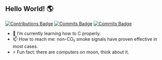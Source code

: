 ## Hello World! 🌎
[![Contributions Badge](https://badges.strrl.dev/contributions/all/neoyuyu?style=flat-square)](https://github.com/neoyuyu)
[![Commits Badge](https://badges.strrl.dev/commits/yearly/neoyuyu?style=flat-square)](https://github.com/neoyuyu)
[![Commits Badge](https://badges.strrl.dev/commits/monthly/neoyuyu?style=flat-square)](https://github.com/neoyuyu)

- 🌱 I’m currently learning how to C properly.
- 📫 How to reach me: non-CO₂ smoke signals have proven effective in most cases.
- ⚡ Fun fact: there are computers on moon, think about it.
